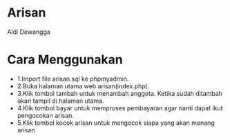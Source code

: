 # Arisan 
Aldi Dewangga

# Cara Menggunakan
* 1.Import file arisan.sql ke phpmyadmin.
* 2.Buka halaman utama web arisan(index.php).
* 3.Klik tombol tambah untuk menambah anggota. Ketika sudah ditambah akan tampil di halaman utama.
* 4.Klik tombol bayar untuk memproses pembayaran agar nanti dapat ikut pengocokan arisan.
* 5.Klik tombol kocok arisan untuk mengocok siapa yang akan menang arisan
